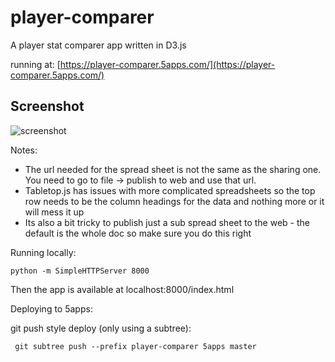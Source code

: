 player-comparer
===============

A player stat comparer app written in D3.js

running at:
[https://player-comparer.5apps.com/](https://player-comparer.5apps.com/)

Screenshot
----------
![screenshot](https://raw.githubusercontent.com/pickle27/ocua-parity-league/master/player-comparer/screenshot.png)

Notes:

* The url needed for the spread sheet is not the same as the sharing one. You need to go to file -> publish to web and use that url.
* Tabletop.js has issues with more complicated spreadsheets so the top row needs to be the column headings for the data and nothing more or it will mess it up
* Its also a bit tricky to publish just a sub spread sheet to the web - the default is the whole doc so make sure you do this right

Running locally:

```
python -m SimpleHTTPServer 8000
```

Then the app is available at localhost:8000/index.html

Deploying to 5apps:

git push style deploy (only using a subtree):

```
 git subtree push --prefix player-comparer 5apps master
 ```
